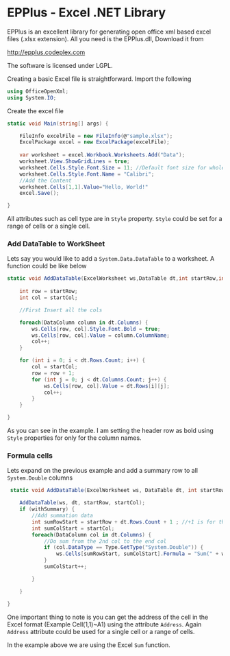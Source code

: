 # EPPlus - Excel .NET Library 

EPPlus is an excellent library for generating open office xml based excel files (.xlsx extension). All you need is the EPPlus.dll, Download it from 

http://epplus.codeplex.com

The software is licensed under LGPL. 

Creating a basic Excel file is straightforward. Import the following


```csharp
using OfficeOpenXml;
using System.IO;
```
Create the excel file

```csharp
static void Main(string[] args) {

    FileInfo excelFile = new FileInfo(@"sample.xlsx");
    ExcelPackage excel = new ExcelPackage(excelFile);
   
    var worksheet = excel.Workbook.Worksheets.Add("Data");
    worksheet.View.ShowGridLines = true;
    worksheet.Cells.Style.Font.Size = 11; //Default font size for whole sheet
    worksheet.Cells.Style.Font.Name = "Calibri";
    //Add the Content 
    worksheet.Cells[1,1].Value="Hello, World!"
    excel.Save();

}

```
All attributes such as cell type are in `Style` property. `Style` could be set for a range of cells or a single cell. 

### Add DataTable to WorkSheet

Lets say you would like to add a `System.Data.DataTable` to a worksheet. A function could be like below

```csharp
static void AddDataTable(ExcelWorksheet ws,DataTable dt,int startRow,int startCol) {
    
    int row = startRow;
    int col = startCol;

    //First Insert all the cols

    foreach(DataColumn column in dt.Columns) {
        ws.Cells[row, col].Style.Font.Bold = true;
        ws.Cells[row, col].Value = column.ColumnName;
        col++;
    }

    for (int i = 0; i < dt.Rows.Count; i++) {
        col = startCol;
        row = row + 1;
        for (int j = 0; j < dt.Columns.Count; j++) {
            ws.Cells[row, col].Value = dt.Rows[i][j];
            col++;
        }
    }

}

```


As you can see in the example. I am setting the header row as bold using `Style` properties for only for the column names.

### Formula cells

Lets expand on the previous example and add a summary row to all `System.Double` columns

```csharp
 static void AddDataTable(ExcelWorksheet ws, DataTable dt, int startRow, int startCol,bool withSummary) {

    AddDataTable(ws, dt, startRow, startCol);
    if (withSummary) {
        //Add summation data
        int sumRowStart = startRow + dt.Rows.Count + 1 ; //+1 is for the column header
        int sumColStart = startCol;
        foreach(DataColumn col in dt.Columns) {
            //Do sum from the 2nd col to the end col
            if (col.DataType == Type.GetType("System.Double")) { 
                ws.Cells[sumRowStart, sumColStart].Formula = "Sum(" + ws.Cells[startRow+1, sumColStart].Address + ":" + ws.Cells[sumRowStart-1, sumColStart].Address + ")";
            }
            sumColStart++;

        }

    }

}
```

One important thing to note is you can get the address of the cell in the Excel format (Example Cell(1,1)~A1) using the attribute `Address`. Again `Address` attribute could be used for a single cell or a range of cells. 

In the example above we are using the Excel `Sum` function.









